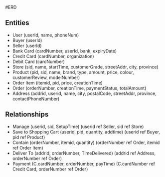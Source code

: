 #ERD

## Entities
- User (userId, name, phoneNum)
- Buyer (userId)
- Seller (userId)
- Bank Card (cardNumber, userId, bank, expiryDate)
- Credit Card (cardNumber, organization)
- Debit Card (cardNumber)
- Store (sid, name, startTime, customerGrade, streetAddr, city, province)
- Product (pid, sid, name, brand, type, amount, price, colour, customerReview, modelNumber)
- Order Item (itemid, pid, price, creationTime)
- Order (orderNumber, creationTime, paymentStatus, totalAmount)
- Address (addrid, userid, name, city, postalCode, streetAddr, province, contactPhoneNumber)

## Relationships 
- Manage (userid, sid, SetupTime) (userid ref Seller, sid ref Store)
- Save to Shopping Cart (userid, pid, quantity, addtime) (userid ref Buyer, pid ref Product)
- Contain (orderNumber, itemid, quantity) (orderNumber ref Order, itemid ref Order Item)
- Deliver To (addrid, orderNumber, TimeDelivered) (addrid ref Address, orderNumber ref Order)
- Payment (C.cardNumber, orderNumber, payTime) (C.cardNumber ref Credit Card, orderNumber ref Order)
